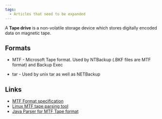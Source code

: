 ```yaml
---
tags:
  - Articles that need to be expanded
---
```

A **Tape drive** is a non-volatile storage device which stores digitally
encoded data on magnetic tape.

## Formats

- MTF - Microsoft Tape format. Used by NTBackup (.BKF files are MTF
  format) and Backup Exec

<!-- -->

- tar - Used by unix tar as well as NETBackup

## Links

* [MTF Format specification](http://laytongraphics.com/mtf/MTF_100a.PDF)
* [Linux MTF tape parsing tool](http://www.laytongraphics.com/mtf/mtf-0.2.1.tgz)
* [Java Parser for MTF Tape format](https://sourceforge.net/projects/jmtf/)
